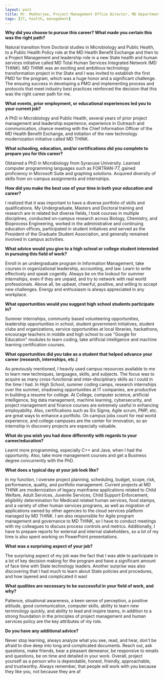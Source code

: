 ```yaml
---
layout: post
title: Mr. Mukherjee, Project Management Office Director, MD Department of Human Services
tags: [IT, health, management]
---
```


**Why did you choose to pursue this career?  What made you certain this was the right path?**

Natural transition from Doctoral studies in Microbiology and Public Health, to a Public Health Policy role at the MD Health Benefit Exchange and then to a Project Management and leadership role in a new State health and human services initiative called MD Total Human Services Integrated Network (MD THINK). MD THINK was an exciting and ambitious technology transformation project in the State and I was invited to establish the first PMO for the program, which was a huge honor and a significant challenge. The ensuing success in developing a PMO and implementing process and protocols that meet industry best practices reinforced the decision that this was the right career path for me.

**What events, prior employment, or educational experiences led you to your current job?**

A PhD in Microbiology and Public Health, several years of prior project management and leadership experience, experience in Outreach and communication, chance meeting with the Chief Information Officer of the MD Health Benefit Exchange, and initiation of the new technology modernization initiative called MD THINK.

**What schooling, education, and/or certifications did you complete to prepare you for this career?**

Obtained a PhD in Microbiology from Syracuse University. Learned computer programming languages such as FORTRAN-77, gained proficiency in Microsoft Suite and graphing solutions. Acquired diversity of skills from on-campus assignments and internships.

**How did you make the best use of your time in both your education and career?**

I realized that it was important to have a diverse portfolio of skills and qualifications. My Undergraduate, Masters and Doctoral training and research are in related but diverse fields, I took courses in multiple disciplines, conducted on-campus research across Biology, Chemistry, and Bioprocess Engineering, worked in the administrative and continuing education offices, participated in student initiatives and served as the President of the Graduate Student Association, and generally remained involved in campus activities.

**What advice would you give to a high school or college student interested in pursuing this field of work?**

Enroll in an undergraduate program in Information Management, take courses in organizational leadership, accounting, and law. Learn to write effectively and speak cogently. Always be on the lookout for summer internships, even if they are unpaid, and try to network with real world professionals. Above all, be upbeat, cheerful, positive, and willing to accept new challenges. Energy and enthusiasm is always appreciated in any workplace.

**What opportunities would you suggest high school students participate in?**

Summer internships, community based volunteering opportunities, leadership opportunities in school, student government initiatives, student clubs and organizations, service opportunities at local libraries, hackathons, encourage teachers in middle and high school to use "Google for Education" modules to learn coding, take artificial intelligence and machine learning certification courses.

**What opportunities did you take as a student that helped advance your career (research, internships, etc.)**

As previously mentioned, I heavily used campus resources available to me to learn new techniques, languages, skills, and subjects. The focus was to acquire as many cross-functional and inter-disciplinary skills as I could in the time I had. In High School, summer coding camps, research internships over the summer, shadowing opportunities at IT companies, are productive in building a resume for college. At College, computer science, artificial intelligence, big data management, machine learning, cybersecurity, and project management and finance courses are extremely useful in enhancing employability. Also, certifications such as Six Sigma, Agile scrum, PMP, etc. are great ways to enhance a portfolio. On campus jobs count for real world experience, and college campuses are the center for innovation, so an internship in discovery projects are especially valuable.

**What do you wish you had done differently with regards to your career/education?**

Learnt more programming, especially C++ and Java, when I had the opportunity. Also, take more management courses and get a Business degree concurrently with the PhD.

**What does a typical day at your job look like?**

In my function, I oversee project planning, scheduling, budget, scope, risk, performance, quality, and portfolio management. Current projects at MD THINK are modernization of legacy mainframe applications related to Child Welfare, Adult Services, Juvenile Services, Child Support Enforcement, eligibility determination for Medicaid related human services, food stamps, and a variety of other human services programs, as well as migration of applications owned by other agencies to the cloud services platform managed by MD THINK. I am also responsible for Agile program management and governance to MD THINK, so I have to conduct meetings with my colleagues to discuss process controls and metrics. Additionally, I have to prepare reports for external and internal stakeholders, so a lot of my time is also spent working on PowerPoint presentations.

**What was a surprising aspect of your job?**

The surprising aspect of my job was the fact that I was able to participate in a lot of key decision making for the program and have a significant amount of face time with State technology leaders. Another surprise was also discovering that I had much to learn about State policies and procedures, and how layered and complicated it was!

**What qualities are necessary to be successful in your field of work, and why?**

Patience, situational awareness, a keen sense of perception, a positive attitude, good communication, computer skills, ability to learn new terminology quickly, and ability to lead and inspire teams, in addition to a strong foundation in the principles of project management and human services policy are the key attributes of my role.

**Do you have any additional advice?**

Never stop learning, always analyze what you see, read, and hear, don't be afraid to dive deep into long and complicated documents. Reach out, ask questions, make friends, bear a pleasant demeanor, be responsive to emails and questions, be on time and detailed in your work. Overall, project yourself as a person who is dependable, honest, friendly, approachable, and trustworthy. Always remember, that people will work with you because they like you, not because they are af
